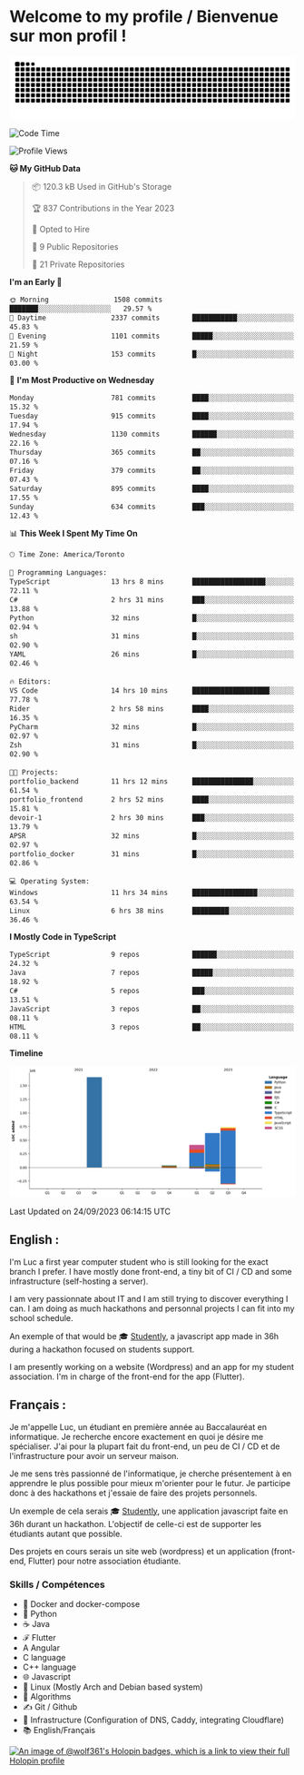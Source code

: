 # Welcome to my profile / Bienvenue sur mon profil !

![snake gif](https://github.com/wolf-361/wolf-361/blob/output/github-contribution-grid-snake.svg)

<!--START_SECTION:waka-->
![Code Time](http://img.shields.io/badge/Code%20Time-353%20hrs%2046%20mins-blue)

![Profile Views](http://img.shields.io/badge/Profile%20Views-0-blue)

**🐱 My GitHub Data** 

> 📦 120.3 kB Used in GitHub's Storage 
 > 
> 🏆 837 Contributions in the Year 2023
 > 
> 💼 Opted to Hire
 > 
> 📜 9 Public Repositories 
 > 
> 🔑 21 Private Repositories 
 > 
**I'm an Early 🐤** 

```text
🌞 Morning                1508 commits        ███████░░░░░░░░░░░░░░░░░░   29.57 % 
🌆 Daytime                2337 commits        ███████████░░░░░░░░░░░░░░   45.83 % 
🌃 Evening                1101 commits        █████░░░░░░░░░░░░░░░░░░░░   21.59 % 
🌙 Night                  153 commits         █░░░░░░░░░░░░░░░░░░░░░░░░   03.00 % 
```
📅 **I'm Most Productive on Wednesday** 

```text
Monday                   781 commits         ████░░░░░░░░░░░░░░░░░░░░░   15.32 % 
Tuesday                  915 commits         ████░░░░░░░░░░░░░░░░░░░░░   17.94 % 
Wednesday                1130 commits        ██████░░░░░░░░░░░░░░░░░░░   22.16 % 
Thursday                 365 commits         ██░░░░░░░░░░░░░░░░░░░░░░░   07.16 % 
Friday                   379 commits         ██░░░░░░░░░░░░░░░░░░░░░░░   07.43 % 
Saturday                 895 commits         ████░░░░░░░░░░░░░░░░░░░░░   17.55 % 
Sunday                   634 commits         ███░░░░░░░░░░░░░░░░░░░░░░   12.43 % 
```


📊 **This Week I Spent My Time On** 

```text
🕑︎ Time Zone: America/Toronto

💬 Programming Languages: 
TypeScript               13 hrs 8 mins       ██████████████████░░░░░░░   72.11 % 
C#                       2 hrs 31 mins       ███░░░░░░░░░░░░░░░░░░░░░░   13.88 % 
Python                   32 mins             █░░░░░░░░░░░░░░░░░░░░░░░░   02.94 % 
sh                       31 mins             █░░░░░░░░░░░░░░░░░░░░░░░░   02.90 % 
YAML                     26 mins             █░░░░░░░░░░░░░░░░░░░░░░░░   02.46 % 

🔥 Editors: 
VS Code                  14 hrs 10 mins      ███████████████████░░░░░░   77.78 % 
Rider                    2 hrs 58 mins       ████░░░░░░░░░░░░░░░░░░░░░   16.35 % 
PyCharm                  32 mins             █░░░░░░░░░░░░░░░░░░░░░░░░   02.97 % 
Zsh                      31 mins             █░░░░░░░░░░░░░░░░░░░░░░░░   02.90 % 

🐱‍💻 Projects: 
portfolio_backend        11 hrs 12 mins      ███████████████░░░░░░░░░░   61.54 % 
portfolio_frontend       2 hrs 52 mins       ████░░░░░░░░░░░░░░░░░░░░░   15.81 % 
devoir-1                 2 hrs 30 mins       ███░░░░░░░░░░░░░░░░░░░░░░   13.79 % 
APSR                     32 mins             █░░░░░░░░░░░░░░░░░░░░░░░░   02.97 % 
portfolio_docker         31 mins             █░░░░░░░░░░░░░░░░░░░░░░░░   02.86 % 

💻 Operating System: 
Windows                  11 hrs 34 mins      ████████████████░░░░░░░░░   63.54 % 
Linux                    6 hrs 38 mins       █████████░░░░░░░░░░░░░░░░   36.46 % 
```

**I Mostly Code in TypeScript** 

```text
TypeScript               9 repos             ██████░░░░░░░░░░░░░░░░░░░   24.32 % 
Java                     7 repos             █████░░░░░░░░░░░░░░░░░░░░   18.92 % 
C#                       5 repos             ███░░░░░░░░░░░░░░░░░░░░░░   13.51 % 
JavaScript               3 repos             ██░░░░░░░░░░░░░░░░░░░░░░░   08.11 % 
HTML                     3 repos             ██░░░░░░░░░░░░░░░░░░░░░░░   08.11 % 
```



**Timeline**

![Lines of Code chart](https://raw.githubusercontent.com/wolf-361/wolf-361/main/assets/bar_graph.png)


 Last Updated on 24/09/2023 06:14:15 UTC
<!--END_SECTION:waka-->

## English : 

I'm Luc a first year computer student who is still looking for the exact branch I prefer. I have mostly done front-end, a tiny bit of CI / CD and some infrastructure (self-hosting a server).

I am very passionnate about IT and I am still trying to discover everything I can. I am doing as much hackathons and personnal projects I can fit into my school schedule.

An exemple of that would be 🎓 [Studently](https://github.com/wolf-361/Studently-CodeJam12), a javascript app made in 36h during a hackathon focused on students support.

I am presently working on a website (Wordpress) and an app for my student association. I'm in charge of the front-end for the app (Flutter).

## Français :

Je m'appelle Luc, un étudiant en première année au Baccalauréat en informatique. Je recherche encore exactement en quoi je désire me spécialiser. J'ai pour la plupart fait du front-end, un peu de CI / CD et de l'infrastructure pour avoir un serveur maison.

Je me sens très passionné de l'informatique, je cherche présentement à en apprendre le plus possible pour mieux m'orienter pour le futur. Je participe donc à des hackathons et j'essaie de faire des projets personnels.

Un exemple de cela serais 🎓 [Studently](https://github.com/wolf-361/Studently-CodeJam12), une application javascript faite en 36h durant un hackathon. L'objectif de celle-ci est de supporter les étudiants autant que possible.

Des projets en cours serais un site web (wordpress) et un application (front-end, Flutter) pour notre association étudiante.

###  Skills / Compétences

* 🐋 Docker and docker-compose
* 🐍 Python
* ☕ Java
* ℱ Flutter
* A Angular
* C language
* C++ language
* 🌐 Javascript
* 🐧 Linux (Mostly Arch and Debian based system)
* 🧩 Algorithms
* ✍️ Git / Github
* 📜 Infrastructure (Configuration of DNS, Caddy, integrating Cloudflare)
* 📚 English/Français

[![An image of @wolf361's Holopin badges, which is a link to view their full Holopin profile](https://holopin.me/wolf361)](https://holopin.io/@wolf361)


